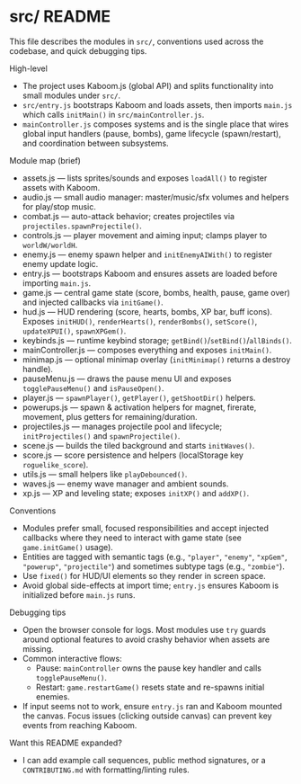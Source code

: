 # src/ README

This file describes the modules in `src/`, conventions used across the codebase, and quick debugging tips.

High-level
- The project uses Kaboom.js (global API) and splits functionality into small modules under `src/`.
- `src/entry.js` bootstraps Kaboom and loads assets, then imports `main.js` which calls `initMain()` in `src/mainController.js`.
- `mainController.js` composes systems and is the single place that wires global input handlers (pause, bombs), game lifecycle (spawn/restart), and coordination between subsystems.

Module map (brief)
- assets.js — lists sprites/sounds and exposes `loadAll()` to register assets with Kaboom.
- audio.js — small audio manager: master/music/sfx volumes and helpers for play/stop music.
- combat.js — auto-attack behavior; creates projectiles via `projectiles.spawnProjectile()`.
- controls.js — player movement and aiming input; clamps player to `worldW/worldH`.
- enemy.js — enemy spawn helper and `initEnemyAIWith()` to register enemy update logic.
- entry.js — bootstraps Kaboom and ensures assets are loaded before importing `main.js`.
- game.js — central game state (score, bombs, health, pause, game over) and injected callbacks via `initGame()`.
- hud.js — HUD rendering (score, hearts, bombs, XP bar, buff icons). Exposes `initHUD()`, `renderHearts()`, `renderBombs()`, `setScore()`, `updateXPUI()`, `spawnXPGem()`.
- keybinds.js — runtime keybind storage; `getBind()`/`setBind()`/`allBinds()`.
- mainController.js — composes everything and exposes `initMain()`.
- minimap.js — optional minimap overlay (`initMinimap()` returns a destroy handle).
- pauseMenu.js — draws the pause menu UI and exposes `togglePauseMenu()` and `isPauseOpen()`.
- player.js — `spawnPlayer()`, `getPlayer()`, `getShootDir()` helpers.
- powerups.js — spawn & activation helpers for magnet, firerate, movement, plus getters for remaining/duration.
- projectiles.js — manages projectile pool and lifecycle; `initProjectiles()` and `spawnProjectile()`.
- scene.js — builds the tiled background and starts `initWaves()`.
- score.js — score persistence and helpers (localStorage key `roguelike_score`).
- utils.js — small helpers like `playDebounced()`.
- waves.js — enemy wave manager and ambient sounds.
- xp.js — XP and leveling state; exposes `initXP()` and `addXP()`.

Conventions
- Modules prefer small, focused responsibilities and accept injected callbacks where they need to interact with game state (see `game.initGame()` usage).
- Entities are tagged with semantic tags (e.g., `"player"`, `"enemy"`, `"xpGem"`, `"powerup"`, `"projectile"`) and sometimes subtype tags (e.g., `"zombie"`).
- Use `fixed()` for HUD/UI elements so they render in screen space.
- Avoid global side-effects at import time; `entry.js` ensures Kaboom is initialized before `main.js` runs.

Debugging tips
- Open the browser console for logs. Most modules use `try` guards around optional features to avoid crashy behavior when assets are missing.
- Common interactive flows:
  - Pause: `mainController` owns the pause key handler and calls `togglePauseMenu()`.
  - Restart: `game.restartGame()` resets state and re-spawns initial enemies.
- If input seems not to work, ensure `entry.js` ran and Kaboom mounted the canvas. Focus issues (clicking outside canvas) can prevent key events from reaching Kaboom.

Want this README expanded?
- I can add example call sequences, public method signatures, or a `CONTRIBUTING.md` with formatting/linting rules.

